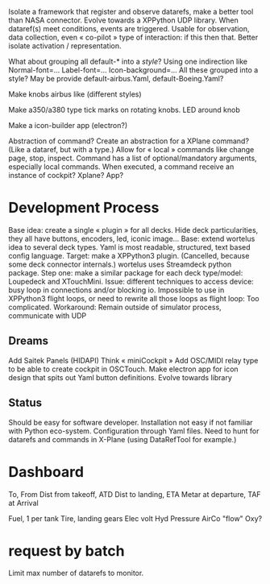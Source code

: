 Isolate a framework that register and observe datarefs, make a better tool than NASA connector.
Evolve towards a XPPython UDP library.
When dataref(s) meet conditions, events are triggered.
Usable for observation, data collection, even « co-pilot » type of interaction: if this then that.
Better isolate activation / representation.

What about grouping all default-* into a *style*? Using one indirection like
Normal-font=…
Label-font=…
Icon-background=…
All these grouped into a style?
May be provide default-airbus.Yaml, default-Boeing.Yaml?

Make knobs airbus like (different styles)

Make a350/a380 type tick marks on rotating knobs. LED around knob

Make a icon-builder app (electron?)

Abstraction of command?
Create an abstraction for a XPlane command? (Like a dataref, but with a type.)
Allow for « local » commands like change page, stop, inspect.
Command has a list of optional/mandatory arguments, especially local commands.
When executed, a command receive an instance of cockpit? Xplane? App?


# Development Process
Base idea: create a single « plugin » for all decks. Hide deck particularities, they all have buttons, encoders, led, iconic image…
Base: extend wortelus idea to several deck types.
Yaml is most readable, structured, text based config language.
Target: make a XPPython3 plugin. (Cancelled, because some deck connector internals.)
wortelus uses Streamdeck python package.
Step one: make a similar package for each deck type/model: Loupedeck and XTouchMini.
Issue: different techniques to access device: busy loop in connections and/or blocking io. Impossible to use in XPPython3 flight loops, or need to rewrite all those loops as flight loop: Too complicated.
Workaround: Remain outside of simulator process, communicate with UDP


## Dreams
Add Saitek Panels (HIDAPI)
Think « miniCockpit »
Add OSC/MIDI relay type to be able to create cockpit in OSCTouch.
Make electron app for icon design that spits out Yaml button definitions.
Evolve towards library


## Status
Should be easy for software developer.
Installation not easy if not familiar with Python eco-system.
Configuration through Yaml files.
Need to hunt for datarefs and commands in X-Plane (using DataRefTool for example.)

# Dashboard

To, From
Dist from takeoff, ATD
Dist to landing, ETA
Metar at departure, TAF at Arrival

Fuel, 1 per tank
Tire, landing gears
Elec volt
Hyd Pressure
AirCo "flow"
Oxy?

# request by batch

Limit max number of datarefs to monitor.
